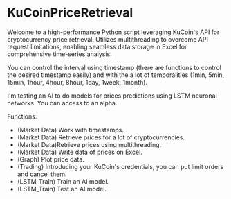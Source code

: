 # KuCoinPriceRetrieval

Welcome to a high-performance Python script leveraging KuCoin's API for cryptocurrency price retrieval. Utilizes multithreading to overcome API request limitations, enabling seamless data storage in Excel for comprehensive time-series analysis.

You can control the interval using timestamp (there are functions to control the desired timestamp easily) and with the a lot of temporalities (1min, 5min, 15min, 1hour, 4hour, 8hour, 1day, 1week, 1month).

I'm testing an AI to do models for prices predictions using LSTM neuronal networks. You can access to an alpha.

Functions:
- (Market Data) Work with timestamps.
- (Market Data) Retrieve prices for a lot of cryptocurrencies.
- (Market Data)Retrieve prices using multithreading.
- (Market Data) Write data of prices on Excel.
- (Graph) Plot price data.
- (Trading) Introducing your KuCoin's credentials, you can put limit orders and cancel them.
- (LSTM_Train) Train an AI model.
- (LSTM_Train) Test an AI model. 
